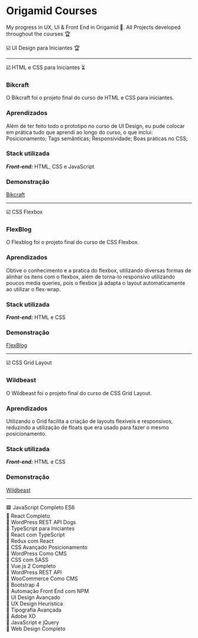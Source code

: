 # Origamid Courses
My progress in UX, UI &amp; Front End in Origamid 🐺. All Projects developed throughout the courses 🏆

☑️ UI Design para Iniciantes 🏆<br>
<hr>
☑️ HTML e CSS para Iniciantes ⏳<br>

### Bikcraft
O Bikcraft foi o projeto final do curso de HTML e CSS para iniciantes. 

### Aprendizados
Além de ter feito todo o prototipo no curso de UI Design, eu pude colocar em prática tudo que aprendi ao longo do curso, o que inclui: Posicionamento; Tags semânticas; Responsividade; Boas práticas no CSS;

### Stack utilizada
***Front-end:*** HTML, CSS e JavaScript

### Demonstração
[Bikcraft](https://bikcraft-flame.vercel.app)
<hr>

☑️ CSS Flexbox<br>
### FlexBlog
O Flexblog foi o projeto final do curso de CSS Flexbox.

### Aprendizados
Obtive o conhecimento e a pratica do flexbox, utilizando diversas formas de alinhar os itens com o flexbox, além de torna-lo responsivo utilizando poucos media queries, pois o flexbox já adapta o layout automaticamente ao utilizar o flex-wrap.

### Stack utilizada
***Front-end:*** HTML e CSS

### Demonstração
[FlexBlog](https://flexblog-green.vercel.app)
<hr>

☑️ CSS Grid Layout<br>
### Wildbeast
O Wildbeast foi o projeto final do curso de CSS Grid Layout.

### Aprendizados
Utilizando o Grid facilita a criação de layouts flexíveis e responsivos, reduzindo a utilização de floats que era usado para fazer o mesmo posicionamento.

### Stack utilizada
***Front-end:*** HTML e CSS

### Demonstração
[Wildbeast](https://wildbeast-pink.vercel.app)
<hr>

🟪 JavaScript Completo ES6<br>
🔲 React Completo<br>
🔲 WordPress REST API Dogs<br>
🔲 TypeScript para Iniciantes<br>
🔲 React com TypeScript<br>
🔲 Redux com React<br>
🔲 CSS Avançado Posicionamento<br>
🔲 WordPress Como CMS<br>
🔲 CSS com SASS<br>
🔲 Vue.js 2 Completo<br>
🔲 WordPress REST API<br>
🔲 WooCommerce Como CMS<br>
🔲 Bootstrap 4<br>
🔲 Automação Front End com NPM<br>
🔲 UI Design Avançado<br>
🔲 UX Design Heurística<br>
🔲 Tipografia Avançada<br>
🔲 Adobe XD<br>
🔲 JavaScript e jQuery<br>
🔲 Web Design Completo<br>
